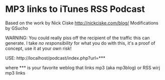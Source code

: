 MP3 links to iTunes RSS Podcast
======================================================

Based on the work by Nick Ciske http://nickciske.com/blog/
Modifications by GSucho

WARNING:
You could really piss off the recipient of the traffic this can generate.
I take *no responsibility* for what you do with this, it's a proof of concept, use it at your own risk!

USE:
http://localhost/podcast/index.php?url=***

where *** is your favorite weblog that links mp3 (aka mp3blog) or RSS wirj mp3 links
